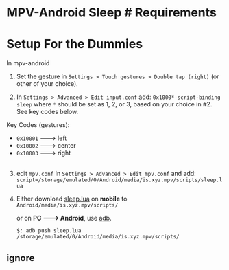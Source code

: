 # MPV-Android Sleep # Requirements


# Setup For the Dummies
In mpv-android

1. Set the gesture in `Settings > Touch gestures > Double tap (right)` (or other of your choice).


2. In `Settings > Advanced > Edit input.conf`
    add: `0x1000* script-binding sleep` where `*` should be set as 1, 2, or 3, based on your choice in #2. See key codes below.

Key Codes (gestures):
- `0x10001` ---> left
- `0x10002` ---> center
- `0x10003` ---> right<br><br>

<!--
| Gesture | Key Code  |
|---------|-----------|
| Left    | 0x10001   |
| Center  | 0x10002   |
| Right   | 0x10003   |
-->



3. edit `mpv.conf` In `Settings > Advanced > Edit mpv.conf` and add: `script=/storage/emulated/0/Android/media/is.xyz.mpv/scripts/sleep.lua`

4. Either download [sleep.lua](https://urlcom) on **mobile** to `Android/media/is.xyz.mpv/scripts/`

    or on **PC ---> Android**, use [adb](https://url.com).

    ```
    $: adb push sleep.lua /storage/emulated/0/Android/media/is.xyz.mpv/scripts/
    ```


## ignore
<!--
We need to retrieve user input. MPV OSD can output content, but not retrieve input.
We could use [termux-dialog](https://wiki.termux.com/wiki/Termux-dialog), but that's bloated.

Alternatively, we can write a small app that sleep.lua executes to retrieve user input through a simple dialogue
-->
